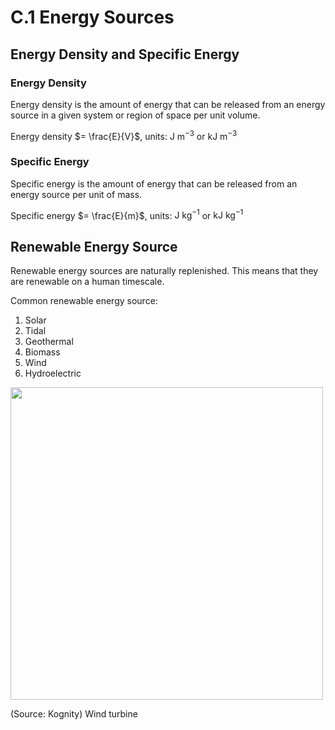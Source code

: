 # C.1 Energy Sources

## Energy Density and Specific Energy

### Energy Density

Energy density is the amount of energy that can be released from an energy source in a given system or region of space per unit volume.

Energy density $= \frac{E}{V}$, units: $\text{J m}^{-3}$ or $\text{kJ m}^{-3}$

### Specific Energy

Specific energy is the amount of energy that can be released from an energy source per unit of mass.

Specific energy $= \frac{E}{m}$, units: $\text{J kg}^{-1}$ or $\text{kJ kg}^{-1}$

## Renewable Energy Source

Renewable energy sources are naturally replenished. This means that they are renewable on a human timescale.

Common renewable energy source:
1. Solar
2. Tidal
3. Geothermal
4. Biomass
5. Wind
6. Hydroelectric

<img src="https://kognity-prod.imgix.net/media/edusys_2/content_uploads/iStock_92483567_SMALL.6db434d4b39d6a683558.jpeg?w=1200&auto=compress" width="500" height="auto">

(Source: Kognity) Wind turbine
